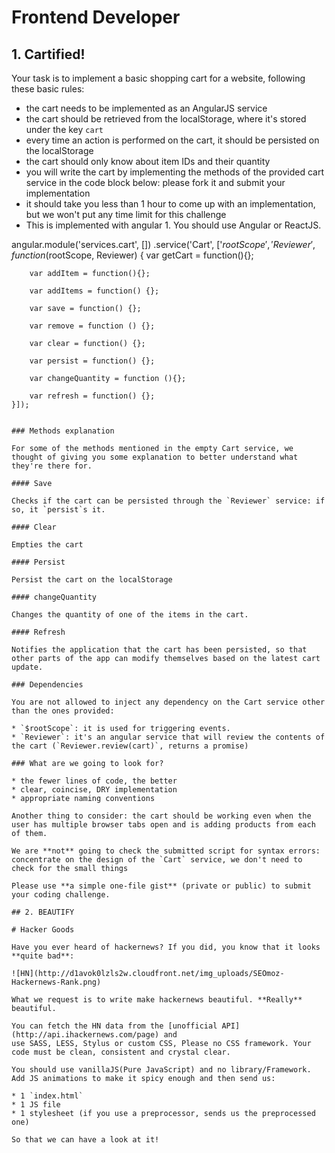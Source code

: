 # Frontend Developer

## 1. Cartified!

Your task is to implement a basic shopping cart for a website, following these basic rules:

* the cart needs to be implemented as an AngularJS service
* the cart should be retrieved from the localStorage, where it's stored under the key `cart`
* every time an action is performed on the cart, it should be persisted on the localStorage
* the cart should only know about item IDs and their quantity
* you will write the cart by implementing the methods of the provided cart service in the code block below: please fork it and submit your implementation
* it should take you less than 1 hour to come up with an implementation, but we won't put any time limit for this challenge
* This is implemented with angular 1. You should use Angular or ReactJS.

angular.module('services.cart', [])
    .service('Cart', ['$rootScope', 'Reviewer', function ($rootScope, Reviewer) { 
        var getCart = function(){};
 
        var addItem = function(){};
 
        var addItems = function() {};
 
        var save = function() {};
 
        var remove = function () {};
 
        var clear = function() {};
 
        var persist = function() {};
 
        var changeQuantity = function (){};
 
        var refresh = function() {};
    }]);
```

### Methods explanation

For some of the methods mentioned in the empty Cart service, we thought of giving you some explanation to better understand what they're there for.

#### Save

Checks if the cart can be persisted through the `Reviewer` service: if so, it `persist`s it.

#### Clear

Empties the cart

#### Persist

Persist the cart on the localStorage

#### changeQuantity

Changes the quantity of one of the items in the cart.

#### Refresh

Notifies the application that the cart has been persisted, so that other parts of the app can modify themselves based on the latest cart update.

### Dependencies

You are not allowed to inject any dependency on the Cart service other than the ones provided:

* `$rootScope`: it is used for triggering events.
* `Reviewer`: it's an angular service that will review the contents of the cart (`Reviewer.review(cart)`, returns a promise)

### What are we going to look for?

* the fewer lines of code, the better
* clear, coincise, DRY implementation
* appropriate naming conventions

Another thing to consider: the cart should be working even when the user has multiple browser tabs open and is adding products from each of them.

We are **not** going to check the submitted script for syntax errors: concentrate on the design of the `Cart` service, we don't need to check for the small things

Please use **a simple one-file gist** (private or public) to submit your coding challenge.

## 2. BEAUTIFY

# Hacker Goods

Have you ever heard of hackernews? If you did, you know that it looks **quite bad**:

![HN](http://d1avok0lzls2w.cloudfront.net/img_uploads/SEOmoz-Hackernews-Rank.png)

What we request is to write make hackernews beautiful. **Really** beautiful.

You can fetch the HN data from the [unofficial API](http://api.ihackernews.com/page) and
use SASS, LESS, Stylus or custom CSS, Please no CSS framework. Your code must be clean, consistent and crystal clear.

You should use vanillaJS(Pure JavaScript) and no library/Framework. Add JS animations to make it spicy enough and then send us:

* 1 `index.html`
* 1 JS file
* 1 stylesheet (if you use a preprocessor, sends us the preprocessed one)

So that we can have a look at it!
